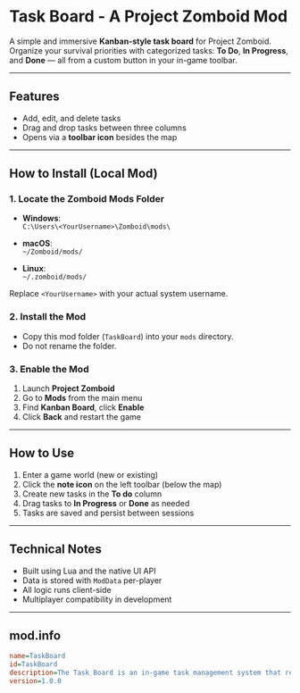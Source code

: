 # Task Board - A Project Zomboid Mod

A simple and immersive **Kanban-style task board** for Project Zomboid. Organize your survival priorities with categorized tasks: **To Do**, **In Progress**, and **Done** — all from a custom button in your in-game toolbar.

---

## Features

- Add, edit, and delete tasks
- Drag and drop tasks between three columns
- Opens via a **toolbar icon** besides the map

---

## How to Install (Local Mod)

### 1. Locate the Zomboid Mods Folder

- **Windows**:  
  `C:\Users\<YourUsername>\Zomboid\mods\`

- **macOS**:  
  `~/Zomboid/mods/`

- **Linux**:  
  `~/.zomboid/mods/`

Replace `<YourUsername>` with your actual system username.

### 2. Install the Mod

- Copy this mod folder (`TaskBoard`) into your `mods` directory.
- Do not rename the folder.

### 3. Enable the Mod

1. Launch **Project Zomboid**
2. Go to **Mods** from the main menu
3. Find **Kanban Board**, click **Enable**
4. Click **Back** and restart the game

---

## How to Use

1. Enter a game world (new or existing)
2. Click the **note icon** on the left toolbar (below the map)
3. Create new tasks in the **To do** column
4. Drag tasks to **In Progress** or **Done** as needed
5. Tasks are saved and persist between sessions

---

## Technical Notes

- Built using Lua and the native UI API
- Data is stored with `ModData` per-player
- All logic runs client-side
- Multiplayer compatibility in development

---

## mod.info

```ini
name=TaskBoard
id=TaskBoard
description=The Task Board is an in-game task management system that redefines how you handle objectives in Project Zomboid. It seamlessly introduces a sleek, intuitive, and immersive Kanban-style board into your UI — positioned exactly where team members expect to find and complete tasks related to safehouse operations. Inspired by modern productivity platforms like Trello, Asana, and Jira, the Task Board brings the structure and efficiency of real-world task management into your survival experience. It allows you to create tasks, organize objectives, plan your actions, and maintain focus — all directly within the game, without disrupting immersion or relying on external tools or notes.
version=1.0.0
```